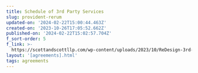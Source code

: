 ```yaml
---
title: Schedule of 3rd Party Services
slug: provident-rerum
updated-on: '2024-02-22T15:00:44.463Z'
created-on: '2023-10-26T17:05:52.662Z'
published-on: '2024-02-22T15:02:57.704Z'
f_sort-order: 5
f_link: >-
  https://scottandscottllp.com/wp-content/uploads/2023/10/ReDesign-3rd-Party-Services.pdf
layout: '[agreements].html'
tags: agreements
---
```



